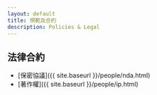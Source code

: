 ```yaml
---
layout: default
title: 規範及合約
description: Policies & Legal
---
```


## 法律合約

* [保密協議]({{ site.baseurl }}/people/nda.html)
* [著作權]({{ site.baseurl }}/people/ip.html)